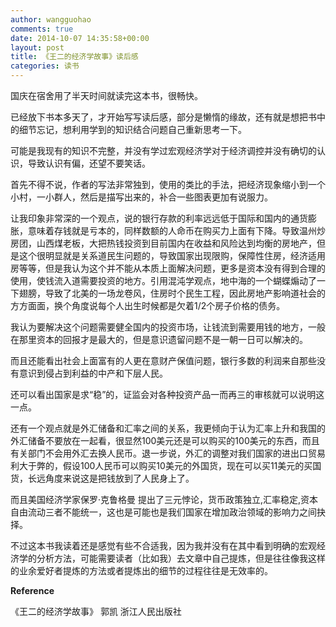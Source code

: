 ```yaml
---
author: wangguohao
comments: true
date: 2014-10-07 14:35:58+00:00
layout: post
title: 《王二的经济学故事》读后感
categories: 读书
---
```


国庆在宿舍用了半天时间就读完这本书，很畅快。

已经放下书本多天了，才开始写写读后感，部分是懒惰的缘故，还有就是想把书中的细节忘记，想利用学到的知识结合问题自己重新思考一下。

可能是我现有的知识不完整，并没有学过宏观经济学对于经济调控并没有确切的认识，导致认识有偏，还望不要笑话。

首先不得不说，作者的写法非常独到，使用的类比的手法，把经济现象缩小到一个小村，一小群人，然后是描写出来的，补合一些图表更加有说服力。

让我印象非常深的一个观点，说的银行存款的利率远远低于国际和国内的通货膨胀，意味着存钱就是亏本的，同样数额的人命币在购买力上面有下降。导致温州炒房团，山西煤老板，大把热钱投资到目前国内在收益和风险达到均衡的房地产，但是这个很明显就是关系道民生问题的，导致国家出现限购，保障性住房，经济适用房等等，但是我认为这个并不能从本质上面解决问题，更多是资本没有得到合理的使用，使钱流入道需要投资的地方。引用混沌学观点，地中海的一个蝴蝶煽动了一下翅膀，导致了北美的一场龙卷风，住房时个民生工程，因此房地产影响道社会的方方面面，换个角度说每个人出生时候都是欠着1/2个房子价格的债务。

我认为要解决这个问题需要健全国内的投资市场，让钱流到需要用钱的地方，一般在那里资本的回报才是最大的，但是意识遗留问题不是一朝一日可以解决的。

而且还能看出社会上面富有的人更在意财产保值问题，银行多数的利润来自那些没有意识到侵占到利益的中产和下层人民。

还可以看出国家是求“稳”的，证监会对各种投资产品一而再三的审核就可以说明这一点。

还有一个观点就是外汇储备和汇率之间的关系，我更倾向于认为汇率上升和我国的外汇储备不要放在一起看，很显然100美元还是可以购买的100美元的东西，而且有关部门不会用外汇去换人民币。退一步说，外汇的调整对我们国家的进出口贸易利大于弊的，假设100人民币可以购买10美元的外国货，现在可以买11美元的买国货，长远角度来说这是把钱放到了人民身上了。

而且美国经济学家保罗·克鲁格曼 提出了三元悖论，货币政策独立,汇率稳定,资本自由流动三者不能统一，这也是可能也是我们国家在增加政治领域的影响力之间抉择。

不过这本书我读着还是感觉有些不合适我，因为我并没有在其中看到明确的宏观经济学的分析方法，可能需要读者（比如我）去文章中自己提炼，但是往往像我这样的业余爱好者提炼的方法或者提炼出的细节的过程往往是无效率的。

**Reference**

《王二的经济学故事》 郭凯 浙江人民出版社
